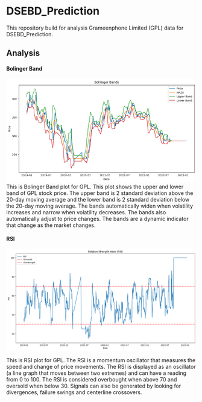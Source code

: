 # DSEBD_Prediction
This repository build for analysis Grameenphone Limited (GPL) data for DSEBD_Prediction.

## Analysis
#### Bolinger Band
![](Images/BB.png)
This is Bolinger Band plot for GPL. This plot shows the upper and lower band of GPL stock price. The upper band is 2 standard deviation above the 20-day moving average and the lower band is 2 standard deviation below the 20-day moving average. The bands automatically widen when volatility increases and narrow when volatility decreases. The bands also automatically adjust to price changes. The bands are a dynamic indicator that change as the market changes.

#### RSI

![](Images/RSI.png)

This is RSI plot for GPL. The RSI is a momentum oscillator that measures the speed and change of price movements. The RSI is displayed as an oscillator (a line graph that moves between two extremes) and can have a reading from 0 to 100. The RSI is considered overbought when above 70 and oversold when below 30. Signals can also be generated by looking for divergences, failure swings and centerline crossovers.
 